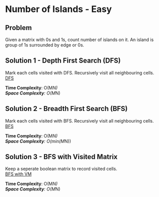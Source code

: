 # Number of Islands - Easy

## Problem
Given a matrix with 0s and 1s, count number of islands on it. An island is group of 1s surrounded by edge or 0s.

## Solution 1 - Depth First Search (DFS)
Mark each cells visited with DFS. Recursively visit all neighbouring cells. <br />
[DFS](https://github.com/jecjung520/Algorithm/blob/main/Coding%20Patterns/Islands%20-%20Matrix%20Traversal/1.%20Number%20of%20Islands%20-%20Easy/numIslandDFS.cc)

**Time Complexity**: O(M*N) <br />
**Space Complexity**: O(M*N)

## Solution 2 - Breadth First Search (BFS)
Mark each cells visited with BFS. Recursively visit all neighbouring cells. <br />
[BFS](https://github.com/jecjung520/Algorithm/blob/main/Coding%20Patterns/Islands%20-%20Matrix%20Traversal/1.%20Number%20of%20Islands%20-%20Easy/numIslandBFS.cc)

**Time Complexity**: O(M*N) <br />
**Space Complexity**: O(min(M*N))

## Solution 3 - BFS with Visited Matrix
Keep a seperate boolean matrix to record visited cells. <br />
[BFS with VM](https://github.com/jecjung520/Algorithm/blob/main/Coding%20Patterns/Islands%20-%20Matrix%20Traversal/1.%20Number%20of%20Islands%20-%20Easy/numIslandBFSvm.cc)

**Time Complexity**: O(M*N) <br />
**Space Complexity**: O(M*N)
